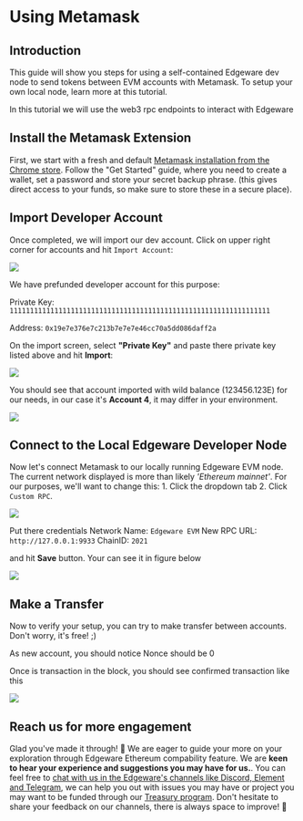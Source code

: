 # Using Metamask

## Introduction <a id="introduction"></a>

This guide will show you steps for using a self-contained Edgeware dev node to send tokens between EVM accounts with Metamask. To setup your own local node, learn more at this tutorial.

In this tutorial we will use the web3 rpc endpoints to interact with Edgeware

## Install the Metamask Extension <a id="install-the-metamask-extension"></a>

First, we start with a fresh and default [Metamask installation from the Chrome store](https://chrome.google.com/webstore/detail/metamask/nkbihfbeogaeaoehlefnkodbefgpgknn?hl=en). Follow the "Get Started" guide, where you need to create a wallet, set a password and store your secret backup phrase. \(this gives direct access to your funds, so make sure to store these in a secure place\).

## Import Developer Account <a id="import-developer-account"></a>

Once completed, we will import our dev account. Click on upper right corner for accounts and hit `Import Account`:

![](https://user-images.githubusercontent.com/32852637/121943618-c5bb5180-cd1f-11eb-9831-98412d203bdd.png)

We have prefunded developer account for this purpose:

Private Key: `1111111111111111111111111111111111111111111111111111111111111111`

Address: `0x19e7e376e7c213b7e7e7e46cc70a5dd086daff2a`

On the import screen, select **"Private Key"** and paste there private key listed above and hit **Import**:

![](https://contracts.edgewa.re/4/assets/mm-private-key.png)

You should see that account imported with wild balance \(123456.123E\) for our needs, in our case it's **Account 4**, it may differ in your environment.

![](https://contracts.edgewa.re/4/assets/mm-imported-account.png)

## Connect to the Local Edgeware Developer Node <a id="connect-to-the-local-edgeware-developer-node"></a>

Now let's connect Metamask to our locally running Edgeware EVM node. The current network displayed is more than likely _'Ethereum mainnet'_. For our purposes, we'll want to change this: 1. Click the dropdown tab 2. Click `Custom RPC`.

![](https://user-images.githubusercontent.com/32852637/121945926-54c96900-cd22-11eb-92c3-48145a9c1352.png)

Put there credentials Network Name: `Edgeware EVM` New RPC URL: `http://127.0.0.1:9933` ChainID: `2021`

and hit **Save** button. Your can see it in figure below

![](https://user-images.githubusercontent.com/32852637/121949463-775d8100-cd26-11eb-84b3-133d225c23ea.PNG)

## Make a Transfer <a id="make-a-transfer"></a>

Now to verify your setup, you can try to make transfer between accounts. Don't worry, it's free! ;\)

As new account, you should notice Nonce should be 0

Once is transaction in the block, you should see confirmed transaction like this

![](https://contracts.edgewa.re/4/assets/mm-confirmed-transaction.png)

## Reach us for more engagement <a id="reach-us-for-more-engagement"></a>

Glad you've made it through! 🥰 We are eager to guide your more on your exploration through Edgeware Ethereum compability feature. We are **keen to hear your experience and suggestions you may have for us.**. You can feel free to [chat with us in the Edgeware's channels like Discord, Element and Telegram](https://linktr.ee/edg_developers), we can help you out with issues you may have or project you may want to be funded through our [Treasury program](https://docs.edgewa.re/edgeware-runtime/treasury). Don't hesitate to share your feedback on our channels, there is always space to improve! 🙌

